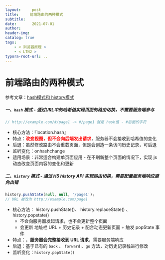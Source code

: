 ```yaml
---
layout:     post
title:     前端路由的两种模式
subtitle:  
date:       2021-07-01
author:     
header-img: 
catalog: true
tags:
    - < 浏览器原理 >
    - < LTN2 >
typora-root-url: ..
---
```




# 前端路由的两种模式

参考文章：[hash模式和 history模式](https://blog.csdn.net/Charissa2017/article/details/104779412)

##### 一、`hash` 模式 - 通过URL中的哈希值实现页面的路由切换，不需要服务端参与

```js
// http://example.com/#/page1 -> #/page1 就是 hash值 - #后面的字符
```

-	核心方法：『location.hash』
-	特点：<span style="color:red">**改变视图，但不会向后端发出请求**</span>，服务器不会接收到哈希值的变化
-	后退：虽然修改路由不会重载页面，但是会创造一条访问历史记录，可后退
-	监听变化：onhashchange
-	适用场景：非常适合构建单页面应用 - 在不刷新整个页面的情况下，实现 js 动态改变页面内容的变化和更新

##### 二、`history` 模式 - 通过 H5 history API 实现路由切换，需要配置服务端响应避免出错

```js
history.pushState(null, null, '/page1');
// URL 被改为 http://example.com/page1
```

- 核心方法： history.pushState()、 history.replaceState() 、history.popstate() 
    - 不会向服务器发起请求，也不会更新整个页面
    - 会更新 地址栏 URL + 历史记录 + 配合动态更新页面 + 触发 popState 事件
- 特点：，**服务器会完整接收到 URL 请求**，需要服务端响应
- 后退：基于已有的 `back` 、 `forward` 、`go` 方法，对历史记录栈进行修改
- 监听变化：`history.popState()` 
